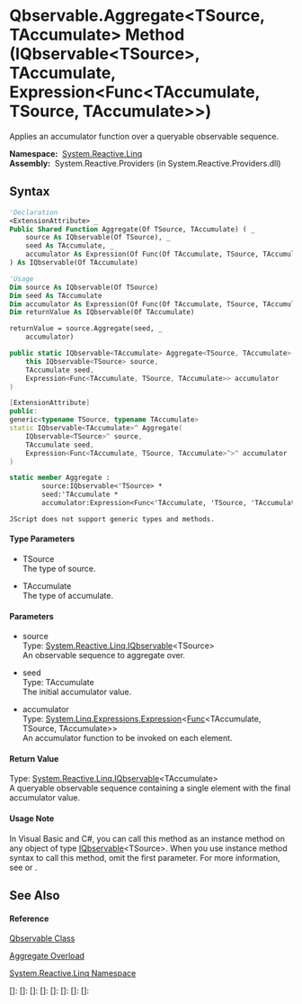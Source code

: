 # Qbservable.Aggregate\<TSource, TAccumulate\> Method (IQbservable\<TSource\>, TAccumulate, Expression\<Func\<TAccumulate, TSource, TAccumulate\>\>)

Applies an accumulator function over a queryable observable sequence.

**Namespace:**  [System.Reactive.Linq](System.Reactive.Linq\System.Reactive.Linq.md)  
**Assembly:**  System.Reactive.Providers (in System.Reactive.Providers.dll)

## Syntax

```vb
'Declaration
<ExtensionAttribute> _
Public Shared Function Aggregate(Of TSource, TAccumulate) ( _
    source As IQbservable(Of TSource), _
    seed As TAccumulate, _
    accumulator As Expression(Of Func(Of TAccumulate, TSource, TAccumulate)) _
) As IQbservable(Of TAccumulate)
```

```vb
'Usage
Dim source As IQbservable(Of TSource)
Dim seed As TAccumulate
Dim accumulator As Expression(Of Func(Of TAccumulate, TSource, TAccumulate))
Dim returnValue As IQbservable(Of TAccumulate)

returnValue = source.Aggregate(seed, _
    accumulator)
```

```csharp
public static IQbservable<TAccumulate> Aggregate<TSource, TAccumulate>(
    this IQbservable<TSource> source,
    TAccumulate seed,
    Expression<Func<TAccumulate, TSource, TAccumulate>> accumulator
)
```

```c++
[ExtensionAttribute]
public:
generic<typename TSource, typename TAccumulate>
static IQbservable<TAccumulate>^ Aggregate(
    IQbservable<TSource>^ source, 
    TAccumulate seed, 
    Expression<Func<TAccumulate, TSource, TAccumulate>^>^ accumulator
)
```

```fsharp
static member Aggregate : 
        source:IQbservable<'TSource> * 
        seed:'TAccumulate * 
        accumulator:Expression<Func<'TAccumulate, 'TSource, 'TAccumulate>> -> IQbservable<'TAccumulate> 
```

```jscript
JScript does not support generic types and methods.
```

#### Type Parameters

- TSource  
  The type of source.

- TAccumulate  
  The type of accumulate.

#### Parameters

- source  
  Type: [System.Reactive.Linq.IQbservable](IQbservable\IQbservable(TSource).md)\<TSource\>  
  An observable sequence to aggregate over.

- seed  
  Type: TAccumulate  
  The initial accumulator value.

- accumulator  
  Type: [System.Linq.Expressions.Expression](https://msdn.microsoft.com/en-us/library/Bb335710)\<[Func](https://msdn.microsoft.com/en-us/library/Bb534647)\<TAccumulate, TSource, TAccumulate\>\>  
  An accumulator function to be invoked on each element.

#### Return Value

Type: [System.Reactive.Linq.IQbservable](IQbservable\IQbservable(TSource).md)\<TAccumulate\>  
A queryable observable sequence containing a single element with the final accumulator value.

#### Usage Note

In Visual Basic and C\#, you can call this method as an instance method on any object of type [IQbservable](IQbservable\IQbservable(TSource).md)\<TSource\>. When you use instance method syntax to call this method, omit the first parameter. For more information, see [](https://msdn.microsoft.com/en-us/library/Bb384936) or [](https://msdn.microsoft.com/en-us/library/Bb383977).

## See Also

#### Reference

[Qbservable Class](Qbservable\Qbservable.md)

[Aggregate Overload](Aggregate\Qbservable.Aggregate.md)

[System.Reactive.Linq Namespace](System.Reactive.Linq\System.Reactive.Linq.md)

[]: 
[]: 
[]: 
[]: 
[]: 
[]: 
[]: 
[]: 